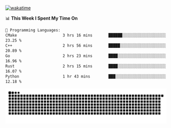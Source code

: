 [![wakatime](https://wakatime.com/badge/user/384f91c6-4eee-411f-8f3b-1b691f58a544.svg)](https://wakatime.com/@384f91c6-4eee-411f-8f3b-1b691f58a544)

<!--START_SECTION:waka-->
📊 **This Week I Spent My Time On** 

```text
💬 Programming Languages: 
CMake                    3 hrs 16 mins       ██████░░░░░░░░░░░░░░░░░░░   23.25 % 
C++                      2 hrs 56 mins       █████░░░░░░░░░░░░░░░░░░░░   20.89 % 
Go                       2 hrs 23 mins       ████░░░░░░░░░░░░░░░░░░░░░   16.96 % 
Rust                     2 hrs 15 mins       ████░░░░░░░░░░░░░░░░░░░░░   16.07 % 
Python                   1 hr 43 mins        ███░░░░░░░░░░░░░░░░░░░░░░   12.18 % 
```


<!--END_SECTION:waka-->

<picture>
  <source media="(prefers-color-scheme: dark)" srcset="https://raw.githubusercontent.com/fuwx295/fuwx295/output/github-contribution-grid-snake-dark.svg">
  <source media="(prefers-color-scheme: light)" srcset="https://raw.githubusercontent.com/fuwx295/fuwx295/output/github-contribution-grid-snake.svg">
  <img alt="github contribution grid snake animation" src="https://raw.githubusercontent.com/fuwx295/fuwx295/output/github-contribution-grid-snake.svg">
</picture>
